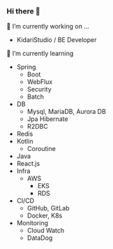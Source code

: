### Hi there 👋

🔭 I’m currently working on ...
 - KidariStudio / BE Developer

🌱 I’m currently learning 
 - Spring
   - Boot
   - WebFlux
   - Security
   - Batch
 - DB
   - Mysql, MariaDB, Aurora DB
   - Jpa Hibernate
   - R2DBC
 - Redis
 - Kotlin
   - Coroutine 
 - Java
 - React.js
 - Infra
   - AWS
     - EKS
     - RDS
 - CI/CD
   - GitHub, GitLab
   - Docker, K8s
 - Monitoring
   - Cloud Watch 
   - DataDog
 

<!--
**dldudwns72/dldudwns72** is a ✨ _special_ ✨ repository because its `README.md` (this file) appears on your GitHub profile.

Here are some ideas to get you started:

- 👯 I’m looking to collaborate on ...
- 🤔 I’m looking for help with ...
- 💬 Ask me about ...
- 📫 How to reach me: ...
- 😄 Pronouns: ...
- ⚡ Fun fact: ...
-->
